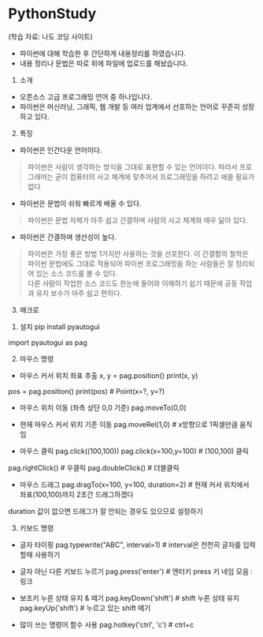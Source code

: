 # PythonStudy
(학습 자료: 나도 코딩 사이트)
- 파이썬에 대해 학습한 후 간단하게 내용정리를 하였습니다. 
- 내용 정리나 문법은 따로 위에 파일에 업로드를 해놨습니다.

1. 소개
- 오픈소스 고급 프로그래밍 언어 중 하나입니다.
- 파이썬은 머신러닝, 그래픽, 웹 개발 등 여러 업계에서 선호하는 언어로 꾸준히 성장하고 있다.

2. 특징
- 파이썬은 인간다운 언어이다.
> 파이썬은 사람이 생각하는 방식을 그대로 표현할 수 있는 언어이다. 따라서 프로그래머는 굳이 컴퓨터의 사고 체계에 맞추어서 프로그래밍을 하려고 애쓸 필요가 없다

- 파이썬은 문법이 쉬워 빠르게 배울 수 있다.
> 파이썬은 문법 자체가 아주 쉽고 간결하며 사람의 사고 체계와 매우 닮아 있다.

- 파이썬은 간결하며 생산성이 높다.
> 파이썬은 가장 좋은 방법 1가지만 사용하는 것을 선호한다. 이 간결함의 철학은 파이썬 문법에도 그대로 적용되어 파이썬 프로그래밍을 하는 사람들은 잘 정리되어 있는 소스 코드를 볼 수 있다.       
  다른 사람이 작업한 소스 코드도 한눈에 들어와 이해하기 쉽기 때문에 공동 작업과 유지 보수가 아주 쉽고 편하다.

3. 매크로
1) 설치
pip install pyautogui

import pyautogui as pag

2) 마우스 명령
- 마우스 커서 위치 좌표 추출
x, y = pag.position()
print(x, y)

pos = pag.position()
print(pos) # Point(x=?, y=?)

- 마우스 위치 이동 (좌측 상단 0,0 기준)
pag.moveTo(0,0)

- 현재 마우스 커서 위치 기준 이동
pag.moveRel(1,0) # x방향으로 1픽셀만큼 움직임

- 마우스 클릭
pag.click((100,100))
pag.click(x=100,y=100) # (100,100) 클릭

pag.rightClick() # 우클릭
pag.doubleClick() # 더블클릭

- 마우스 드래그
pag.dragTo(x=100, y=100, duration=2)  # 현재 커서 위치에서 좌표(100,100)까지 2초간 드래그하겠다

duration 값이 없으면 드래그가 잘 안되는 경우도 있으므로 설정하기

3) 키보드 명령
- 글자 타이핑
pag.typewrite("ABC", interval=1)  # interval은 천천히 글자를 입력할때 사용하기

- 글자 아닌 다른 키보드 누르기
pag.press('enter') # 엔터키
press 키 네임 모음 : 링크

- 보조키 누른 상태 유지 & 떼기
pag.keyDown('shift')  # shift 누른 상태 유지
pag.keyUp('shift')  # 누르고 있는 shift 떼기

- 많이 쓰는 명령어 함수 사용
pag.hotkey('ctrl', 'c') # ctrl+c
